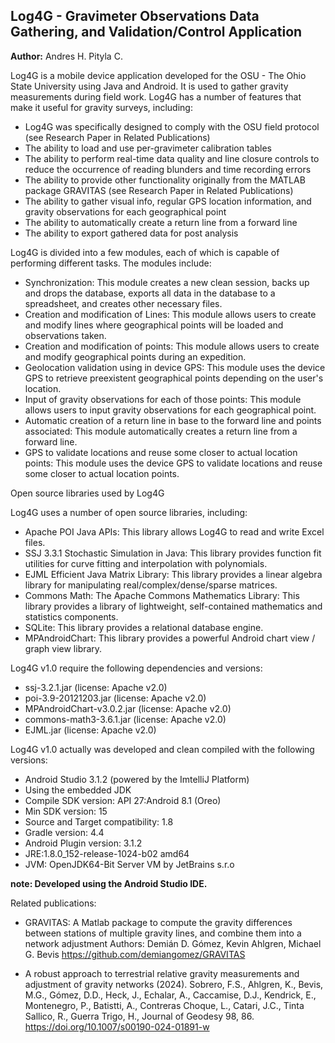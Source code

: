 ## Log4G - Gravimeter Observations Data Gathering, and Validation/Control Application

**Author:** Andres H. Pityla C.

Log4G is a mobile device application developed for the OSU - The Ohio State University using Java and Android. It is used to gather gravity measurements during field work. Log4G has a number of features that make it useful for gravity surveys, including:

* Log4G was specifically designed to comply with the OSU field protocol (see Research Paper in Related Publications)
* The ability to load and use per-gravimeter calibration tables
* The ability to perform real-time data quality and line closure controls to reduce the occurrence of reading blunders and time recording errors
* The ability to provide other functionality originally from the MATLAB package GRAVITAS (see Research Paper in Related Publications)
* The ability to gather visual info, regular GPS location information, and gravity observations for each geographical point
* The ability to automatically create a return line from a forward line
* The ability to export gathered data for post analysis

Log4G is divided into a few modules, each of which is capable of performing different tasks. The modules include:

* Synchronization: This module creates a new clean session, backs up and drops the database, exports all data in the database to a spreadsheet, and creates other necessary files.
* Creation and modification of Lines: This module allows users to create and modify lines where geographical points will be loaded and observations taken.
* Creation and modification of points: This module allows users to create and modify geographical points during an expedition.
* Geolocation validation using in device GPS: This module uses the device GPS to retrieve preexistent geographical points depending on the user's location.
* Input of gravity observations for each of those points: This module allows users to input gravity observations for each geographical point.
* Automatic creation of a return line in base to the forward line and points associated: This module automatically creates a return line from a forward line.
* GPS to validate locations and reuse some closer to actual location points: This module uses the device GPS to validate locations and reuse some closer to actual location points.

Open source libraries used by Log4G

Log4G uses a number of open source libraries, including:

* Apache POI Java APIs: This library allows Log4G to read and write Excel files.
* SSJ 3.3.1 Stochastic Simulation in Java: This library provides function fit utilities for curve fitting and interpolation with polynomials.
* EJML Efficient Java Matrix Library: This library provides a linear algebra library for manipulating real/complex/dense/sparse matrices.
* Commons Math: The Apache Commons Mathematics Library: This library provides a library of lightweight, self-contained mathematics and statistics components.
* SQLite: This library provides a relational database engine.
* MPAndroidChart: This library provides a powerful Android chart view / graph view library.


Log4G v1.0 require the following dependencies and versions:

* ssj-3.2.1.jar (license: Apache v2.0)
* poi-3.9-20121203.jar (license: Apache v2.0)
* MPAndroidChart-v3.0.2.jar (license: Apache v2.0)
* commons-math3-3.6.1.jar (license: Apache v2.0)
* EJML.jar (license: Apache v2.0)

Log4G v1.0 actually was developed and clean compiled with the following versions:

* Android Studio 3.1.2 (powered by the ImtelliJ Platform)
* Using the embedded JDK
* Compile SDK version: API 27:Android 8.1 (Oreo)
* Min SDK version: 15
* Source and Target compatibility: 1.8
* Gradle version: 4.4
* Android Plugin version: 3.1.2
* JRE:1.8.0_152-release-1024-b02 amd64
* JVM: OpenJDK64-Bit Server VM by JetBrains s.r.o

**note:  Developed using the Android Studio IDE.**



Related publications:

* GRAVITAS: A Matlab package to compute the gravity differences between stations of multiple gravity lines, and combine them into a network adjustment Authors: Demián D. Gómez, Kevin Ahlgren, Michael G. Bevis https://github.com/demiangomez/GRAVITAS

* A robust approach to terrestrial relative gravity measurements and adjustment of gravity networks (2024). Sobrero, F.S., Ahlgren, K., Bevis, M.G., Gómez, D.D., Heck, J., Echalar, A., Caccamise, D.J., Kendrick, E., Montenegro, P., Batistti, A., Contreras Choque, L., Catari, J.C., Tinta Sallico, R., Guerra Trigo, H., Journal of Geodesy 98, 86. https://doi.org/10.1007/s00190-024-01891-w
